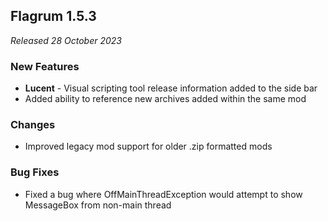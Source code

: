 ## Flagrum 1.5.3

_Released 28 October 2023_

### New Features

- **Lucent** - Visual scripting tool release information added to the side bar
- Added ability to reference new archives added within the same mod

### Changes

- Improved legacy mod support for older .zip formatted mods

### Bug Fixes

- Fixed a bug where OffMainThreadException would attempt to show MessageBox from non-main thread